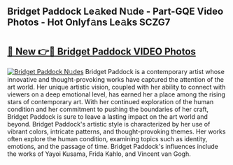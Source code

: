 ## Bridget Paddock Le𝚊ked N𝚞de - Part-GQE Video Photos - Hot Onlyf𝚊ns Le𝚊ks SCZG7

# <h2><a href="http://ac14235.deff.icu/?id=Bridget+Paddock">🔗 New 👉🔴 Bridget Paddock VIDEO Photos</a></h2>

[![Bridget Paddock N𝚞des](https://i.imgur.com/rIISA9y.gif)](http://ac14235.deff.icu/?id=Bridget+Paddock)
Bridget Paddock is a contemporary artist whose innovative and thought-provoking works have captured the attention of the art world. Her unique artistic vision, coupled with her ability to connect with viewers on a deep emotional level, has earned her a place among the rising stars of contemporary art. With her continued exploration of the human condition and her commitment to pushing the boundaries of her craft, Bridget Paddock is sure to leave a lasting impact on the art world and beyond. Bridget Paddock's artistic style is characterized by her use of vibrant colors, intricate patterns, and thought-provoking themes. Her works often explore the human condition, examining topics such as identity, emotions, and the passage of time. Bridget Paddock's influences include the works of Yayoi Kusama, Frida Kahlo, and Vincent van Gogh.
